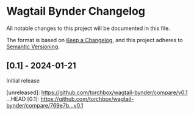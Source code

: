 # Wagtail Bynder Changelog

All notable changes to this project will be documented in this file.

The format is based on [Keep a Changelog](https://keepachangelog.com/en/1.0.0/),
and this project adheres to [Semantic Versioning](https://semver.org/spec/v2.0.0.html).

## [0.1] - 2024-01-21

Initial release


[unreleased]: https://github.com/torchbox/wagtail-bynder/compare/v0.1 ...HEAD
[0.1]: https://github.com/torchbox/wagtail-bynder/compare/769e7b...v0.1
